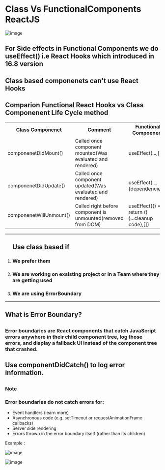 # Class Vs FunctionalComponents ReactJS


![image](https://user-images.githubusercontent.com/16307466/212704576-287ec016-90b3-4349-9aa2-0dc4bbf6c953.png)




<h2>For Side effects in Functional Components we do useEffect() i.e React Hooks which introduced in 16.8 version</h2>

<h2>Class based componenets can't use React Hooks</h2>

<h2>Comparion Functional React Hooks vs Class Componenent Life Cycle method</h2>

<table>
<tr>
  <th>Class Componenet</th>
  <th>Comment</th>
  <th>Functional Compoenent</th>
</tr>
<tr>
  <td>componenetDidMount()</td>
  <td>Called once component mounted(Was evaluated and rendered)</td>
  <td>useEffect(...,[]) </td>
</tr>
<tr>
  <td>componenetDidUpdate()</td>
  <td>Called once component updated(Was evaluated and rendered)</td>
  <td>useEffect(...,[dependencies]) </td>
</tr>
<tr>
  <td>componenetWillUnmount()</td>
  <td>Called right before component is unmounted(removed from DOM)</td>
  <td>useEffect(() => return () {...cleanup code},[]) </td>
</tr>
</table>

<hr/>
<ol>
<h2>Use class based if</h2>
<li><h3>We prefer them</h3></li>
<li><h3>We are working on exsisting project or in a Team where they are getting used</h3></li>
<li><h3>We are using ErrorBoundary</h3></li>
</ol>

<hr/>


<h2>What is Error Boundary?<h2>
<h3>Error boundaries are React components that catch JavaScript errors anywhere in their child component tree, log those errors, and display a fallback UI 
instead of the component tree that crashed.</h3>

<h2>Use componentDidCatch() to log error information.<h2>

<h3>Note</h3>
<h3>Error boundaries do not catch errors for:</h3>
<ul>
 <li>Event handlers (learn more)</li>
 <li>Asynchronous code (e.g. setTimeout or requestAnimationFrame callbacks)</li>
 <li>Server side rendering</li>
 <li>Errors thrown in the error boundary itself (rather than its children)</li>
</ul>


Example : 

![image](https://user-images.githubusercontent.com/16307466/212708666-9f714201-34f3-432c-9c27-33cce6d54699.png)

![image](https://user-images.githubusercontent.com/16307466/212708730-4c8781be-ac40-4c8f-8ecc-b85648b61738.png)



    

        
        
        
        





